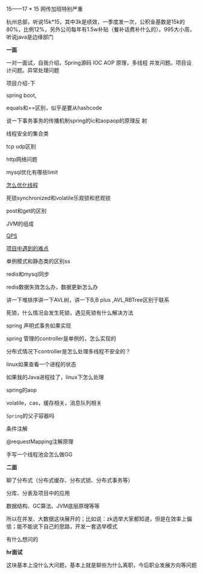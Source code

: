15——17 * 15 网传加班特别严重

杭州总部，听说15k*15，其中3k是绩效，一季度发一次，公积金基数是15k的80%，比例12%，另外公司每年有1.5w补贴（餐补话费补什么的）。995大小周，听说java是边缘部门



**一面**



一对一面试，自我介绍，Spring源码 IOC AOP 原理，多线程 并发问题。项目设计问题。异常处理问题

项目介绍-下

spring boot,



equals和==区别，似乎是要从hashcode

说一下事务事务的传播机制spring的ic和aopaop的原理反 射

线程安全的集合类

tcp udp区别

http网络问题

mysql优化有哪些limit

[怎么优化线程](.\操作系统问题.md)

死锁synchronized和volatile乐观锁和悲观锁

post和get的区别

JVM的组成

[QPS](.\并发\QPS.md)

[项目中遇到的难点](.\项目中遇到的问题.md)

单例模式和静态类的区别ss

redis和mysql同步

redis数据失效怎么办，数据更新怎么办

讲一下堆排序讲一下AVL树，讲一下B,B plus ,AVL,RBTree区别于联系

死锁，什么情况会发生死锁，遇见死锁有什么解决方法

spring 声明式事务如果实现

spring 管理的controller是单例的，怎么实现的

分布式情况下controller是怎么处理多线程不安全的？

linux如果查看一个进程的状态

如果我的Java进程挂了，linux下怎么处理

spring的aop

volatile，cas，缓存相关，消息队列相关

`Spring`的父子容器吗

条件注解

@requestMapping注解原理

手写一个线程池会怎么做GG

**二面**

聊了分布式（分布式缓存、分布式锁、分布式事务等）

分库、分表及项目中的应用

数据结构、GC算法、JVM底层原理等等

所以在并发、大数据这块展开的；比如说：zk选举大家都知道，但是在效率上偏低；能不能说下自己的思路，开发一套选举模式

有什么想问的



**hr面试**

这块基本上没什么大问题，基本上就是聊些为什么离职，今后职业发展方向等问题